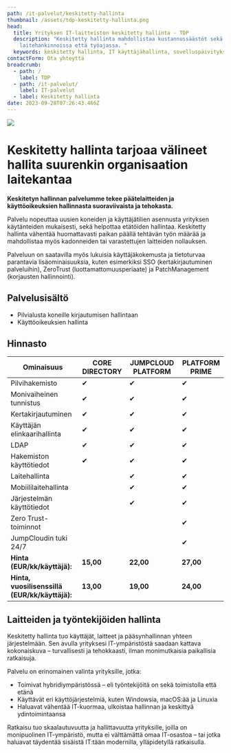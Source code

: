 ```yaml
---
path: /it-palvelut/keskitetty-hallinta
thumbnail: /assets/tdp-keskitetty-hallinta.png
head:
  title: Yrityksen IT-laitteiston keskitetty hallinta - TDP
  description: "Keskitetty hallinta mahdollistaa kustannussäästöt sekä
    laitehankinnoissa että työajassa. "
  keywords: keskitetty hallinta, IT käyttäjähallinta, sovelluspäivitykset
contactForm: Ota yhteyttä
breadcrumb:
  - path: /
    label: TDP
  - path: /it-palvelut/
    label: IT-palvelut
  - label: Keskitetty hallinta
date: 2023-09-28T07:26:43.466Z
---
```

![](/assets/tdp-keskitetty-hallinta.png)

# Keskitetty hallinta tarjoaa välineet hallita suurenkin organisaation laitekantaa

**Keskitetyn hallinnan palvelumme tekee päätelaitteiden ja käyttöoikeuksien hallinnasta suoraviivaista ja tehokasta.**

Palvelu nopeuttaa uusien koneiden ja käyttäjätilien asennusta yrityksen käytänteiden mukaisesti, sekä helpottaa etätöiden hallintaa. Keskitetty hallinta vähentää huomattavasti paikan päällä tehtävän työn määrää ja mahdollistaa myös kadonneiden tai varastettujen laitteiden nollauksen.

Palveluun on saatavilla myös lukuisia käyttäjäkokemusta ja tietoturvaa parantavia lisäominaisuuksia, kuten esimerkiksi SSO (kertakirjautuminen palveluihin), ZeroTrust (luottamattomuusperiaate) ja PatchManagement (korjausten hallinnointi).

## Palvelusisältö

* Pilvialusta koneille kirjautumisen hallintaan
* Käyttöoikeuksien hallinta

## H﻿innasto

| Ominaisuus                                     | CORE DIRECTORY | JUMPCLOUD PLATFORM | PLATFORM PRIME |
| ---------------------------------------------- | -------------- | ------------------ | -------------- |
| Pilvihakemisto                                 | ✔              | ✔                  | ✔              |
| Monivaiheinen tunnistus                        | ✔              | ✔                  | ✔              |
| Kertakirjautuminen                             | ✔              | ✔                  | ✔              |
| Käyttäjän elinkaarihallinta                    | ✔              | ✔                  | ✔              |
| LDAP                                           | ✔              | ✔                  | ✔              |
| Hakemiston käyttötiedot                        | ✔              | ✔                  | ✔              |
| Laitehallinta                                  |                | ✔                  | ✔              |
| Mobiililaitehallinta                           |                | ✔                  | ✔              |
| Järjestelmän käyttötiedot                      |                | ✔                  | ✔              |
| Zero Trust-toiminnot                           |                |                    | ✔              |
| JumpCloudin tuki 24/7                          |                |                    | ✔              |
| **Hinta (EUR/kk/käyttäjä):**                   | **15,00**      | **22,00**          | **27,00**      |
| **Hinta, vuosilisenssillä (EUR/kk/käyttäjä):** | **13,00**      | **19,00**          | **24,00**      |

## Laitteiden ja työntekijöiden hallinta

Keskitetty hallinta tuo käyttäjät, laitteet ja pääsynhallinnan yhteen järjestelmään. Sen avulla yrityksesi IT-ympäristöstä saadaan kattava kokonaiskuva – turvallisesti ja tehokkaasti, ilman monimutkaisia paikallisia ratkaisuja.

Palvelu on erinomainen valinta yrityksille, jotka:

* Toimivat hybridiympäristössä – eli työntekijöitä on sekä toimistolla että etänä
* Käyttävät eri käyttöjärjestelmiä, kuten Windowsia, macOS:ää ja Linuxia
* Haluavat vähentää IT-kuormaa, ulkoistaa hallinnan ja keskittyä ydintoimintaansa

Ratkaisu tuo skaalautuvuutta ja hallittavuutta yrityksille, joilla on monipuolinen IT-ympäristö, mutta ei välttämättä omaa IT-osastoa – tai jotka haluavat täydentää sisäistä IT:tään modernilla, ylläpidetyllä ratkaisulla.